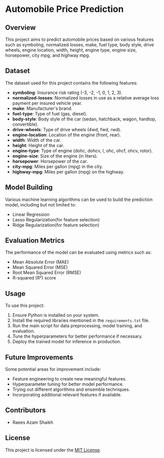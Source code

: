 # Automobile Price Prediction

## Overview
This project aims to predict automobile prices based on various features such as symboling, normalized losses, make, fuel type, body style, drive wheels, engine location, width, height, engine type, engine size, horsepower, city mpg, and highway mpg.

## Dataset
The dataset used for this project contains the following features:

- **symboling**: Insurance risk rating (-3, -2, -1, 0, 1, 2, 3).
- **normalized-losses**: Normalized losses in use as a relative average loss payment per insured vehicle year.
- **make**: Manufacturer's brand.
- **fuel-type**: Type of fuel (gas, diesel).
- **body-style**: Body style of the car (sedan, hatchback, wagon, hardtop, convertible).
- **drive-wheels**: Type of drive wheels (4wd, fwd, rwd).
- **engine-location**: Location of the engine (front, rear).
- **width**: Width of the car.
- **height**: Height of the car.
- **engine-type**: Type of engine (dohc, dohcv, l, ohc, ohcf, ohcv, rotor).
- **engine-size**: Size of the engine (in liters).
- **horsepower**: Horsepower of the car.
- **city-mpg**: Miles per gallon (mpg) in the city.
- **highway-mpg**: Miles per gallon (mpg) on the highway.

## Model Building
Various machine learning algorithms can be used to build the prediction model, including but not limited to:

- Linear Regression
- Lasso Regularization(for feature selection)
- Ridge Regularization(for feature selection)

## Evaluation Metrics
The performance of the model can be evaluated using metrics such as:

- Mean Absolute Error (MAE)
- Mean Squared Error (MSE)
- Root Mean Squared Error (RMSE)
- R-squared (R²) score

## Usage
To use this project:

1. Ensure Python is installed on your system.
2. Install the required libraries mentioned in the `requirements.txt` file.
3. Run the main script for data preprocessing, model training, and evaluation.
4. Tune the hyperparameters for better performance if necessary.
5. Deploy the trained model for inference in production.

## Future Improvements
Some potential areas for improvement include:

- Feature engineering to create new meaningful features.
- Hyperparameter tuning for better model performance.
- Trying out different algorithms and ensemble techniques.
- Incorporating additional relevant features if available.

## Contributors
- Raees Azam Shaikh

## License
This project is licensed under the [MIT License](LICENSE).
